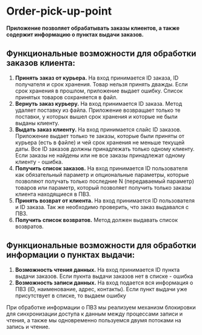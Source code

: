 # Order-pick-up-point
**Приложение позволяет обрабатывать заказы клиентов, а также содержит информацию о пунктах выдачи заказов.**
## Функциональные возможности для обработки заказов клиента:
1. **Принять заказ от курьера.** На вход принимается ID заказа, ID получателя и срок хранения. Товар нельзя принять дважды. Если срок хранения в прошлом, приложение выдает ошибку. Список принятых товаров сохраняется в файл.
2. **Вернуть заказ курьеру.** На вход принимается ID заказа. Метод удаляет поставку из файла. Приложение возвращает только те поставки, у которых вышел срок хранения и которые не были выданы клиенту.
3. **Выдать заказ клиенту.** На вход принимается слайс ID заказов. Приложение выдает только те заказы, которые были приняты от курьера (есть в файле) и чей срок хранения не меньше текущей даты. Все ID заказов должны принадлежать только одному клиенту. Если заказы не найдены или не все заказы принадлежат одному клиенту - ошибка.
4. **Получить список заказов.** На вход принимается ID пользователя как обязательный параметр и опциональные параметры, которые позволяют получать только последние N (передаваемый параметр) товаров или параметр, который позволяет получить только заказы клиента находящиеся в ПВЗ.
5. **Принять возврат от клиента.** На вход принимается  ID пользователя и ID заказа. Так же необходимо проверить, что заказ выдавался с ПВЗ.
6. **Получить список возвратов.** Метод должен выдавать список возвратов.
## Функциональные возможности для обработки информации о пунктах выдачи:
1. **Возможность чтения данных.** На вход принимается ID пункта выдачи заказов. Если пукнта выдачи заказов нет в списке - ошибка
2. **Возможность записи данных.** На вход подается вся информация о ПВЗ (ID, наименование, адрес, контакты). Если пункт выдачи уже присутствует в списке, то выдаем ошибку

При обработке информации о ПВЗ мы реализуем механизм блокировки для синхронизации доступа к данным между процессами записи и чтения, а также мы одновременно пользуемся двумя потоками на запись и чтение.